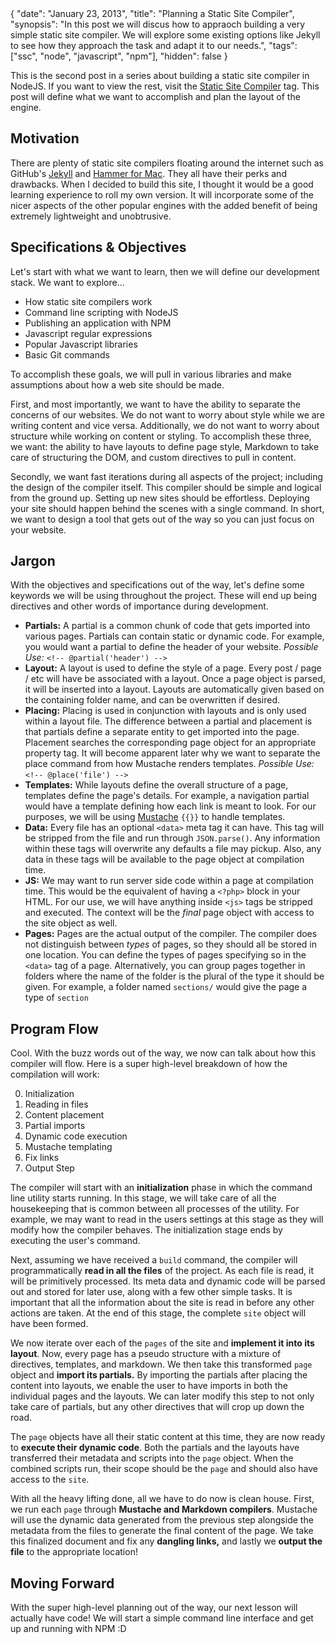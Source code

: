 <data>
{
    "date": "January 23, 2013",
    "title": "Planning a Static Site Compiler",
    "synopsis": "In this post we will discus how to appraoch building a very simple static site compiler. We will explore some existing options like Jekyll to see how they approach the task and adapt it to our needs.",
    "tags": ["ssc", "node", "javascript", "npm"],
    "hidden": false
}
</data>

This is the second post in a series about building a static site compiler in NodeJS. If you want to view the rest, visit the [Static Site Compiler](~tags/ssc) tag. This post will define what we want to accomplish and plan the layout of the engine.

## Motivation

There are plenty of static site compilers floating around the internet such as GitHub's [Jekyll](https://github.com/mojombo/jekyll) and [Hammer for Mac](http://hammerformac.com/). They all have their perks and drawbacks. When I decided to build this site, I thought it would be a good learning experience to roll my own version. It will incorporate some of the nicer aspects of the other popular engines with the added benefit of being extremely lightweight and unobtrusive.


## Specifications & Objectives

Let's start with what we want to learn, then we will define our development stack. We want to explore...

- How static site compilers work
- Command line scripting with NodeJS
- Publishing an application with NPM
- Javascript regular expressions
- Popular Javascript libraries
- Basic Git commands

To accomplish these goals, we will pull in various libraries and make assumptions about how a web site should be made. 

First, and most importantly, we want to have the ability to separate the concerns of our websites. We do not want to worry about style while we are writing content and vice versa. Additionally, we do not want to worry about structure while working on content or styling. To accomplish these three, we want: the ability to have layouts to define page style, Markdown to take care of structuring the DOM, and custom directives to pull in content.

Secondly, we want fast iterations during all aspects of the project; including the design of the compiler itself. This compiler should be simple and logical from the ground up. Setting up new sites should be effortless. Deploying your site should happen behind the scenes with a single command. In short, we want to design a tool that gets out of the way so you can just focus on your website.

## Jargon

With the objectives and specifications out of the way, let's define some keywords we will be using throughout the project. These will end up being directives and other words of importance during development.

- **Partials:** A partial is a common chunk of code that gets imported into various pages. Partials can contain static or dynamic code. For example, you would want a partial to define the header of your website. *Possible Use:* `<!-- @partial('header') -->`
- **Layout:** A layout is used to define the style of a page. Every post / page / etc will have be associated with a layout. Once a page object is parsed, it will be inserted into a layout. Layouts are automatically given based on the containing folder name, and can be overwritten if desired.
- **Placing:** Placing is used in conjunction with layouts and is only used within a layout file. The difference between a partial and placement is that partials define a separate entity to get imported into the page. Placement searches the corresponding page object for an appropriate property tag. It will become apparent later why we want to separate the place command from how Mustache renders templates. *Possible Use:* `<!-- @place('file') -->`
- **Templates:** While layouts define the overall structure of a page, templates define the page's details. For example, a navigation partial would have a template defining how each link is meant to look. For our purposes, we will be using [Mustache](https://github.com/janl/mustache.js/) `{{}}` to handle templates.
- **Data:** Every file has an optional `<data>` meta tag it can have. This tag will be stripped from the file and run through `JSON.parse()`. Any information within these tags will overwrite any defaults a file may pickup. Also, any data in these tags will be available to the page object at compilation time.
- **JS:** We may want to run server side code within a page at compilation time. This would be the equivalent of having a `<?php>` block in your HTML. For our use, we will have anything inside `<js>` tags be stripped and executed. The context will be the *final* page object with access to the site object as well.
- **Pages:** Pages are the actual output of the compiler. The compiler does not distinguish between *types* of pages, so they should all be stored in one location. You can define the types of pages specifying so in the `<data>` tag of a page. Alternatively, you can group pages together in folders where the name of the folder is the plural of the type it should be given. For example, a folder named `sections/` would give the page a type of `section`

## Program Flow

Cool. With the buzz words out of the way, we now can talk about how this compiler will flow. Here is a super high-level breakdown of how the compilation will work:

0. Initialization
1. Reading in files
2. Content placement
3. Partial imports
4. Dynamic code execution 
5. Mustache templating
6. Fix links 
7. Output Step

The compiler will start with an **initialization** phase in which the command line utility starts running. In this stage, we will take care of all the housekeeping that is common between all processes of the utility. For example, we may want to read in the users settings at this stage as they will modify how the compiler behaves. The  initialization stage ends by executing the user's command.

Next, assuming we have received a `build` command, the compiler will programmatically **read in all the files** of the project. As each file is read, it will be primitively processed. Its meta data and dynamic code will be parsed out and stored for later use, along with a few other simple tasks. It is important that all the information about the site is read in before any other actions are taken. At the end of this stage, the complete `site` object will have been formed.

We now iterate over each of the `pages` of the site and **implement it into its layout**. Now, every page has a pseudo structure with a mixture of directives, templates, and markdown. We then take this transformed `page` object and **import its partials.** By importing the partials after placing the content into layouts, we enable the user to have imports in both the individual pages and the layouts. We can later modify this step to not only take care of partials, but any other directives that will crop up down the road.

The `page` objects have all their static content at this time, they are now ready to **execute their dynamic code**. Both the partials and the layouts have transferred their metadata and scripts into the `page` object. When the combined scripts run, their scope should be the `page` and should also have access to the `site`.

With all the heavy lifting done, all we have to do now is clean house. First, we run each `page` through **Mustache and Markdown compilers**. Mustache will use the dynamic data generated from the previous step alongside the metadata from the files to generate the final content of the page. We take this finalized document and fix any **dangling links,** and lastly we **output the file** to the appropriate location!


## Moving Forward

With the super high-level planning out of the way, our next lesson  will actually have code! We will start a simple command line interface and get up and running with NPM :D 
